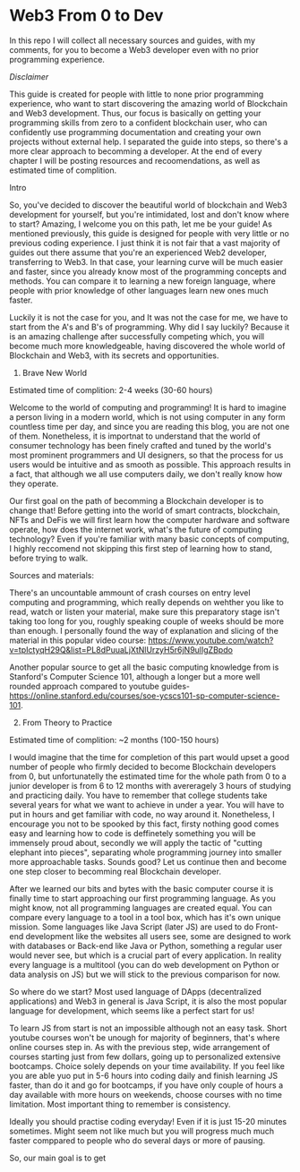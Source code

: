 # Web3 From 0 to Dev
In this repo I will collect all necessary sources and guides, with my comments, for you to become a Web3 developer even with no prior programming experience.


*Disclaimer* 

This guide is created for people with little to none prior programming experience, who want to start discovering the amazing world of Blockchain and Web3 development. Thus, our focus is basically on getting your programming skills from zero to a confident blockchain user, who can confidently use programming documentation and creating your own projects without external help. I separated the guide into steps, so there's a more clear approach to becomming a developer. At the end of every chapter I will be posting resources and recoomendations, as well as estimated time of complition.

  Intro


So, you've decided to discover the beautiful world of blockchain and Web3 development for yourself, but you're intimidated, lost and don't know where to start? Amazing, I welcome you on this path, let me be your guide! As mentioned previously, this guide is designed for people with very little or no previous coding experience. I just think it is not fair that a vast majority of guides out there assume that you're an experienced Web2 developer, transferring to Web3. In that case, your learning curve will be much easier and faster, since you already know most of the programming concepts and methods. You can compare it to learning a new foreign language, where people with prior knowledge of other languages learn new ones much faster. 

Luckily it is not the case for you, and It was not the case for me, we have to start from the A's and B's of programming. Why did I say luckily? Because it is an amazing challenge after successfully competing which, you will become much more knowledgeable, having discovered the whole world of Blockchain and Web3, with its secrets and opportunities.


1. Brave New World

Estimated time of complition: 2-4 weeks (30-60 hours)

Welcome to the world of computing and programming! It is hard to imagine a person living in a modern world, which is not using computer in any form countless time per day, and since you are reading this blog, you are not one of them. Nonetheless, it is importnat to understand that the world of consumer technology has been finely crafted and tuned by the world's most prominent programmers and UI designers, so that the process for us users would be intuitive and as smooth as possible. This approach results in a fact, that although we all use computers daily, we don't really know how they operate.

Our first goal on the path of becomming a Blockchain developer is to change that! Before getting into the world of smart contracts, blockchain, NFTs and DeFis we will first learn how the computer hardware and software operate, how does the internet work, what's the future of computing technology? Even if you're familiar with many basic concepts of computing, I highly reccomend not skipping this first step of learning how to stand, before trying to walk.

  Sources and materials:

There's an uncountable ammount of crash courses on entry level computing and programming, which really depends on wehther you like to read, watch or listen your material, make sure this preparatory stage isn't taking too long for you, roughly speaking couple of weeks should be more than enough. I personally found the way of explanation and slicing of the material in this popular video course: https://www.youtube.com/watch?v=tpIctyqH29Q&list=PL8dPuuaLjXtNlUrzyH5r6jN9ulIgZBpdo

Another popular source to get all the basic computing knowledge from is Stanford's Computer Science 101, although a longer but a more well rounded approach compared to youtube guides- https://online.stanford.edu/courses/soe-ycscs101-sp-computer-science-101.


2. From Theory to Practice 

Estimated time of complition: ~2 months (100-150 hours)

I would imagine that the time for completion of this part would upset a good number of people who firmly decided to become Blockchain developers from 0, but unfortunatelly the estimated time for the whole path from 0 to a junior developer is from 6 to 12 months with avereragely 3 hours of studying and practicing daily. You have to remember that college students take several years for what we want to achieve in under a year. You will have to put in hours and get familiar with code, no way around it. Nonetheless, I encourage you not to be spooked by this fact, firsty nothing good comes easy and learning how to code is deffinetely something you will be immensely proud about, secondly we will apply the tactic of "cutting elephant into pieces", separating whole programming journey into smaller more approachable tasks. Sounds good? Let us continue then and become one step closer to becomming real Blockchain developer.  

After we learned our bits and bytes with the basic computer course it is finally time to start approaching our first programming language. As you might know, not all programming languages are created equal. You can compare every language to a tool in a tool box, which has it's own unique mission. Some languages like Java Script (later JS) are used to do Front-end development like the websites all users see, some are designed to work with databases or Back-end like Java or Python, something a regular user would never see, but which is a crucial part of every application. In reality every language is a multitool (you can do web development on Python or data analysis on JS) but we will stick to the previous comparison for now. 

So where do we start? Most used language of DApps (decentralized applications) and Web3 in general is Java Script, it is also the most popular language for development, which seems like a perfect start for us!

To learn JS from start is not an impossible although not an easy task. Short youtube courses won't be unough for majority of beginners, that's where online courses step in.  As with the previous step, wide arrangement of courses starting just from few dollars, going up to personalized extensive bootcamps. Choice solely depends on your time availability. If you feel like you are able yuo put in 5-6 hours into coding daily and finish learning JS faster, than do it and go for bootcamps, if you have only couple of hours a day available with more hours on weekends, choose courses with no time limitation. Most important thing to remember is consistency. 

Ideally you should practise coding everyday! Even if it is just 15-20 minutes sometimes. Might seem not like much but you will progress much much faster comppared to people who do several days or more of pausing.

So, our main goal is to get 

